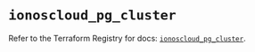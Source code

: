 # `ionoscloud_pg_cluster`

Refer to the Terraform Registry for docs: [`ionoscloud_pg_cluster`](https://registry.terraform.io/providers/ionos-cloud/ionoscloud/6.7.6/docs/resources/pg_cluster).
